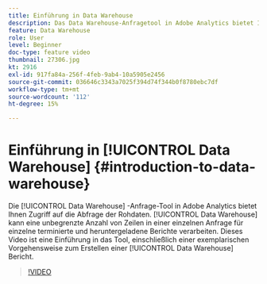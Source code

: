 ```yaml
---
title: Einführung in Data Warehouse
description: Das Data Warehouse-Anfragetool in Adobe Analytics bietet Ihnen Zugriff auf die Abfrage der Rohdaten. Data Warehouse kann eine unbegrenzte Anzahl von Zeilen in einer einzelnen Anforderung für einzelne terminierte und heruntergeladene Berichte verarbeiten. Dieses Video ist eine Einführung in das Tool und beinhaltet auch eine exemplarische Vorgehensweise bei der Erstellung eines Data Warehouse-Berichts.
feature: Data Warehouse
role: User
level: Beginner
doc-type: feature video
thumbnail: 27306.jpg
kt: 2916
exl-id: 917fa84a-256f-4feb-9ab4-10a5905e2456
source-git-commit: 036646c3343a7025f394d74f344b0f8780ebc7df
workflow-type: tm+mt
source-wordcount: '112'
ht-degree: 15%

---
```


# Einführung in [!UICONTROL Data Warehouse] {#introduction-to-data-warehouse}

Die [!UICONTROL Data Warehouse] -Anfrage-Tool in Adobe Analytics bietet Ihnen Zugriff auf die Abfrage der Rohdaten. [!UICONTROL Data Warehouse] kann eine unbegrenzte Anzahl von Zeilen in einer einzelnen Anfrage für einzelne terminierte und heruntergeladene Berichte verarbeiten. Dieses Video ist eine Einführung in das Tool, einschließlich einer exemplarischen Vorgehensweise zum Erstellen einer [!UICONTROL Data Warehouse] Bericht.

>[!VIDEO](https://video.tv.adobe.com/v/27306/?quality=12)
